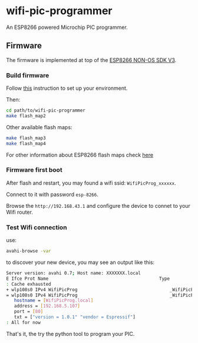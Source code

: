 # wifi-pic-programmer

An ESP8266 powered Microchip PIC programmer.


## Firmware

The firmware is implemented at top of the [ESP8266 NON-OS SDK V3](
https://github.com/espressif/ESP8266_NONOS_SDK).

### Build firmware

Follow [this](https://github.com/easyqiot/esp-env) instruction to set up your 
environment.

Then:

```bash
cd path/to/wifi-pic-programmer
make flash_map2 
```

Other available flash maps:

```bash
make flash_map3 
make flash_map4 
```

For other information about ESP8266 flash maps check
[here](https://github.com/espressif/esptool#flash-modes)

### Firmware first boot

After flash and restart, you may found a wifi ssid: `WifiPicProg_xxxxxx`.

Connect to it with password `esp-8266`.

Browse the `http://192.168.43.1` and configure the device to connet to your
Wifi router.

### Test Wifi connection

use:

```bash
avahi-browse -var
```

to discover your new device, you may see an output like this:

```bash
Server version: avahi 0.7; Host name: XXXXXXX.local
E Ifce Prot Name                                          Type                 Domain
: Cache exhausted
+ wlp108s0 IPv4 WifiPicProg                                   _WifiPicProgServer._tcp local
= wlp108s0 IPv4 WifiPicProg                                   _WifiPicProgServer._tcp local
   hostname = [WifiPicProg.local]
   address = [192.168.5.107]
   port = [80]
   txt = ["version = 1.0.1" "vendor = Espressif"]
: All for now
```

That's it, the try the python tool to program your PIC.


